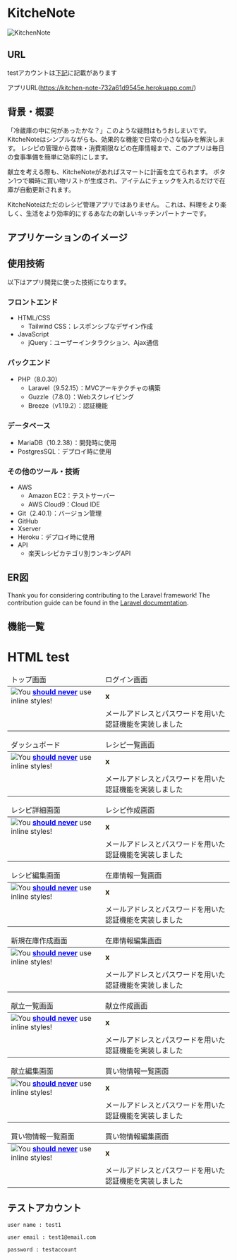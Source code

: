 # KitcheNote
![KitchenNote](https://github.com/kk-2m/kitchen-note/assets/112247999/5348554d-940e-4849-ae06-e2af3d09e886)

<!--<p align="center">-->
<!--<a href="https://github.com/laravel/framework/actions"><img src="https://github.com/laravel/framework/workflows/tests/badge.svg" alt="Build Status"></a>-->
<!--<a href="https://packagist.org/packages/laravel/framework"><img src="https://img.shields.io/packagist/dt/laravel/framework" alt="Total Downloads"></a>-->
<!--<a href="https://packagist.org/packages/laravel/framework"><img src="https://img.shields.io/packagist/v/laravel/framework" alt="Latest Stable Version"></a>-->
<!--<a href="https://packagist.org/packages/laravel/framework"><img src="https://img.shields.io/packagist/l/laravel/framework" alt="License"></a>-->
<!--</p>-->

## URL

testアカウントは[下記](https://github.com/kk-2m/kitchen-note#%E3%83%86%E3%82%B9%E3%83%88%E3%82%A2%E3%82%AB%E3%82%A6%E3%83%B3%E3%83%88)に記載があります

アプリURL(https://kitchen-note-732a61d9545e.herokuapp.com/)

## 背景・概要

「冷蔵庫の中に何があったかな？」このような疑問はもうおしまいです。
KitcheNoteはシンプルながらも、効果的な機能で日常の小さな悩みを解決します。
レシピの管理から賞味・消費期限などの在庫情報まで、このアプリは毎日の食事準備を簡単に効率的にします。

献立を考える際も、KitcheNoteがあればスマートに計画を立てられます。
ボタン1つで瞬時に買い物リストが生成され、アイテムにチェックを入れるだけで在庫が自動更新されます。

KitcheNoteはただのレシピ管理アプリではありません。
これは、料理をより楽しく、生活をより効率的にするあなたの新しいキッチンパートナーです。

## アプリケーションのイメージ



## 使用技術

以下はアプリ開発に使った技術になります。

### フロントエンド
* HTML/CSS
    - Tailwind CSS：レスポンシブなデザイン作成
* JavaScript
    - jQuery：ユーザーインタラクション、Ajax通信
### バックエンド
* PHP（8.0.30）
    - Laravel（9.52.15）：MVCアーキテクチャの構築
    - Guzzle（7.8.0）：Webスクレイピング
    - Breeze（v1.19.2）：認証機能
### データベース
* MariaDB（10.2.38）：開発時に使用
* PostgresSQL：デプロイ時に使用
### その他のツール・技術
* AWS
    - Amazon EC2：テストサーバー
    - AWS Cloud9：Cloud IDE
* Git（2.40.1）：バージョン管理
* GitHub
* Xserver
* Heroku：デプロイ時に使用
* API
    - 楽天レシピカテゴリ別ランキングAPI

## ER図

Thank you for considering contributing to the Laravel framework! The contribution guide can be found in the [Laravel documentation](https://laravel.com/docs/contributions).

## 機能一覧

# HTML test

<table>
<thead>
<tr>
<td>トップ画面</td>
<td>ログイン画面</td>
</tr>
</thead>
<tbody>
<tr>
<td><img src="https://qiita-image-store.s3.amazonaws.com/0/140610/d4184ea0-0c21-3b78-5154-90bae839a05f.png">You <strong style="color: blue; text-decoration: underline;">should never</strong>&nbsp;use inline styles!</td>
<td><strong style="font-size: 17px; color: #2b2301;">x</strong></td>
</tr>
<tr>
<td></td>
<td>メールアドレスとパスワードを用いた認証機能を実装しました</td>
</tr>
</tbody>
</table>

<table>
<thead>
<tr>
<td>ダッシュボード</td>
<td>レシピ一覧画面</td>
</tr>
</thead>
<tbody>
<tr>
<td><img src="https://qiita-image-store.s3.amazonaws.com/0/140610/d4184ea0-0c21-3b78-5154-90bae839a05f.png">You <strong style="color: blue; text-decoration: underline;">should never</strong>&nbsp;use inline styles!</td>
<td><strong style="font-size: 17px; color: #2b2301;">x</strong></td>
</tr>
<tr>
<td></td>
<td>メールアドレスとパスワードを用いた認証機能を実装しました</td>
</tr>
</tbody>
</table>

<table>
<thead>
<tr>
<td>レシピ詳細画面</td>
<td>レシピ作成画面</td>
</tr>
</thead>
<tbody>
<tr>
<td><img src="https://qiita-image-store.s3.amazonaws.com/0/140610/d4184ea0-0c21-3b78-5154-90bae839a05f.png">You <strong style="color: blue; text-decoration: underline;">should never</strong>&nbsp;use inline styles!</td>
<td><strong style="font-size: 17px; color: #2b2301;">x</strong></td>
</tr>
<tr>
<td></td>
<td>メールアドレスとパスワードを用いた認証機能を実装しました</td>
</tr>
</tbody>
</table>

<table>
<thead>
<tr>
<td>レシピ編集画面</td>
<td>在庫情報一覧画面</td>
</tr>
</thead>
<tbody>
<tr>
<td><img src="https://qiita-image-store.s3.amazonaws.com/0/140610/d4184ea0-0c21-3b78-5154-90bae839a05f.png">You <strong style="color: blue; text-decoration: underline;">should never</strong>&nbsp;use inline styles!</td>
<td><strong style="font-size: 17px; color: #2b2301;">x</strong></td>
</tr>
<tr>
<td></td>
<td>メールアドレスとパスワードを用いた認証機能を実装しました</td>
</tr>
</tbody>
</table>

<table>
<thead>
<tr>
<td>新規在庫作成画面</td>
<td>在庫情報編集画面</td>
</tr>
</thead>
<tbody>
<tr>
<td><img src="https://qiita-image-store.s3.amazonaws.com/0/140610/d4184ea0-0c21-3b78-5154-90bae839a05f.png">You <strong style="color: blue; text-decoration: underline;">should never</strong>&nbsp;use inline styles!</td>
<td><strong style="font-size: 17px; color: #2b2301;">x</strong></td>
</tr>
<tr>
<td></td>
<td>メールアドレスとパスワードを用いた認証機能を実装しました</td>
</tr>
</tbody>
</table>

<table>
<thead>
<tr>
<td>献立一覧画面</td>
<td>献立作成画面</td>
</tr>
</thead>
<tbody>
<tr>
<td><img src="https://qiita-image-store.s3.amazonaws.com/0/140610/d4184ea0-0c21-3b78-5154-90bae839a05f.png">You <strong style="color: blue; text-decoration: underline;">should never</strong>&nbsp;use inline styles!</td>
<td><strong style="font-size: 17px; color: #2b2301;">x</strong></td>
</tr>
<tr>
<td></td>
<td>メールアドレスとパスワードを用いた認証機能を実装しました</td>
</tr>
</tbody>
</table>

<table>
<thead>
<tr>
<td>献立編集画面</td>
<td>買い物情報一覧画面</td>
</tr>
</thead>
<tbody>
<tr>
<td><img src="https://qiita-image-store.s3.amazonaws.com/0/140610/d4184ea0-0c21-3b78-5154-90bae839a05f.png">You <strong style="color: blue; text-decoration: underline;">should never</strong>&nbsp;use inline styles!</td>
<td><strong style="font-size: 17px; color: #2b2301;">x</strong></td>
</tr>
<tr>
<td></td>
<td>メールアドレスとパスワードを用いた認証機能を実装しました</td>
</tr>
</tbody>
</table>

<table>
<thead>
<tr>
<td>買い物情報一覧画面</td>
<td>買い物情報編集画面</td>
</tr>
</thead>
<tbody>
<tr>
<td><img src="https://qiita-image-store.s3.amazonaws.com/0/140610/d4184ea0-0c21-3b78-5154-90bae839a05f.png">You <strong style="color: blue; text-decoration: underline;">should never</strong>&nbsp;use inline styles!</td>
<td><strong style="font-size: 17px; color: #2b2301;">x</strong></td>
</tr>
<tr>
<td></td>
<td>メールアドレスとパスワードを用いた認証機能を実装しました</td>
</tr>
</tbody>
</table>

## テストアカウント

```
user name : test1

user email : test1@email.com

password : testaccount
```